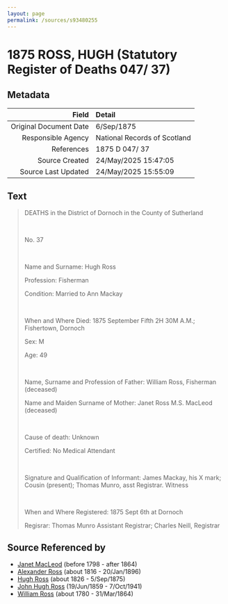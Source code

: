 ```yaml
---
layout: page
permalink: /sources/s93480255
---
```


# 1875 ROSS, HUGH (Statutory Register of Deaths 047/ 37)

## Metadata

Field | Detail
---:|:---
Original Document Date | 6/Sep/1875
Responsible Agency | National Records of Scotland
References | 1875 D 047/ 37
Source Created | 24/May/2025 15:47:05
Source Last Updated | 24/May/2025 15:55:09

## Text

> DEATHS in the District of Dornoch in the County of Sutherland
>
> <br/>
>
> No. 37
>
> <br/>
>
> Name and Surname: Hugh Ross
>
> Profession: Fisherman
>
> Condition: Married to Ann Mackay
>
> <br/>
>
> When and Where Died: 1875 September Fifth 2H 30M A.M.; Fishertown, Dornoch
>
> Sex: M
>
> Age: 49
>
> <br/>
>
> Name, Surname and Profession of Father: William Ross, Fisherman (deceased)
>
> Name and Maiden Surname of Mother: Janet Ross M.S. MacLeod (deceased)
>
> <br/>
>
> Cause of death: Unknown
>
> Certified: No Medical Attendant
>
> <br/>
>
> Signature and Qualification of Informant: James Mackay, his X mark; Cousin (present); Thomas Munro, asst Registrar. Witness
>
> <br/>
>
> When and Where Registered: 1875 Sept 6th at Dornoch
>
> Regisrar: Thomas Munro Assistant Registrar; Charles Neill, Registrar
>

## Source Referenced by

* [Janet MacLeod](../people/@31854910@-janet-macleod-b1798-d1864.md) (before 1798 - after 1864)
* [Alexander Ross](../people/@81387900@-alexander-ross-b1816-d1896-1-20.md) (about 1816 - 20/Jan/1896)
* [Hugh Ross](../people/@10594034@-hugh-ross-b1826-d1875-9-5.md) (about 1826 - 5/Sep/1875)
* [John Hugh Ross](../people/@75057664@-john-hugh-ross-b1859-6-19-d1941-10-7.md) (19/Jun/1859 - 7/Oct/1941)
* [William Ross](../people/@31822850@-william-ross-b1780-d1864-3-31.md) (about 1780 - 31/Mar/1864)
